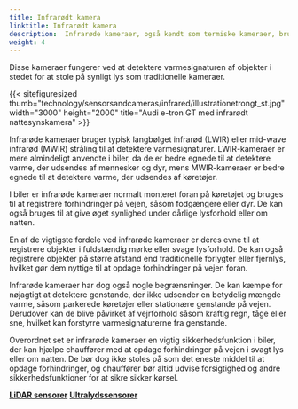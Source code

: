 ```yaml
---
title: Infrarødt kamera
linktitle: Infrarødt kamera
description:  Infrarøde kameraer, også kendt som termiske kameraer, bruges i nogle biler til forskellige formål såsom nattesyn, fodgængerdetektion og dyreregistrering.
weight: 4
---
```

<!-- markdownlint-disable MD033 -->
Disse kameraer fungerer ved at detektere varmesignaturen af ​​objekter i stedet for at stole på synligt lys som traditionelle kameraer.

{{< sitefiguresized thumb="technology/sensorsandcameras/infrared/illustrationetrongt_st.jpg" width="3000" height="2000" title="Audi e-tron GT med infrarødt nattesynskamera" >}}

Infrarøde kameraer bruger typisk langbølget infrarød (LWIR) eller mid-wave infrarød (MWIR) stråling til at detektere varmesignaturer. LWIR-kameraer er mere almindeligt anvendte i biler, da de er bedre egnede til at detektere varme, der udsendes af mennesker og dyr, mens MWIR-kameraer er bedre egnede til at detektere varme, der udsendes af køretøjer.

I biler er infrarøde kameraer normalt monteret foran på køretøjet og bruges til at registrere forhindringer på vejen, såsom fodgængere eller dyr. De kan også bruges til at give øget synlighed under dårlige lysforhold eller om natten.

En af de vigtigste fordele ved infrarøde kameraer er deres evne til at registrere objekter i fuldstændig mørke eller svage lysforhold. De kan også registrere objekter på større afstand end traditionelle forlygter eller fjernlys, hvilket gør dem nyttige til at opdage forhindringer på vejen foran.

Infrarøde kameraer har dog også nogle begrænsninger. De kan kæmpe for nøjagtigt at detektere genstande, der ikke udsender en betydelig mængde varme, såsom parkerede køretøjer eller stationære genstande på vejen. Derudover kan de blive påvirket af vejrforhold såsom kraftig regn, tåge eller sne, hvilket kan forstyrre varmesignaturerne fra genstande.

Overordnet set er infrarøde kameraer en vigtig sikkerhedsfunktion i biler, der kan hjælpe chauffører med at opdage forhindringer på vejen i svagt lys eller om natten. De bør dog ikke stoles på som det eneste middel til at opdage forhindringer, og chauffører bør altid udvise forsigtighed og andre sikkerhedsfunktioner for at sikre sikker kørsel.

<div class="mt-3 mb-3">
    <a href="../lidar/" class="text-decoration-none text-black"><strong><i class="bi-arrow-left"></i> LiDAR sensorer</strong></a>
    <a href="../ultrasonic/" class="text-decoration-none text-black float-end"><strong>Ultralydssensorer<i class="bi-arrow-right"></i></strong></a>
</div>